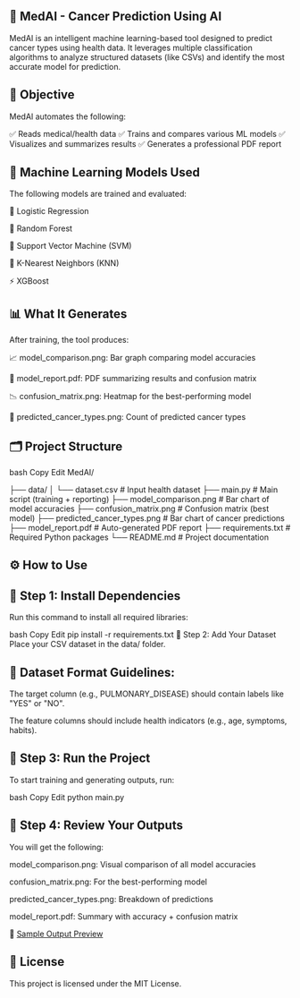 
## 🧠 MedAI - Cancer Prediction Using AI
MedAI is an intelligent machine learning-based tool designed to predict cancer types using health data. It leverages multiple classification algorithms to analyze structured datasets (like CSVs) and identify the most accurate model for prediction.

## 🎯 Objective
MedAI automates the following:

✅ Reads medical/health data
✅ Trains and compares various ML models
✅ Visualizes and summarizes results
✅ Generates a professional PDF report

## 🤖 Machine Learning Models Used
The following models are trained and evaluated:

🔹 Logistic Regression

🌲 Random Forest

🧭 Support Vector Machine (SVM)

👥 K-Nearest Neighbors (KNN)

⚡ XGBoost

## 📊 What It Generates
After training, the tool produces:

📈 model_comparison.png: Bar graph comparing model accuracies

🧾 model_report.pdf: PDF summarizing results and confusion matrix

📉 confusion_matrix.png: Heatmap for the best-performing model

🧬 predicted_cancer_types.png: Count of predicted cancer types

## 🗂️ Project Structure
bash
Copy
Edit
MedAI/

├── data/
│   └── dataset.csv               # Input health dataset
├── main.py                       # Main script (training + reporting)
├── model_comparison.png          # Bar chart of model accuracies
├── confusion_matrix.png          # Confusion matrix (best model)
├── predicted_cancer_types.png    # Bar chart of cancer predictions
├── model_report.pdf              # Auto-generated PDF report
├── requirements.txt              # Required Python packages
└── README.md                     # Project documentation
## ⚙️ How to Use
## 📌 Step 1: Install Dependencies
Run this command to install all required libraries:

bash
Copy
Edit
pip install -r requirements.txt
📌 Step 2: Add Your Dataset
Place your CSV dataset in the data/ folder.

## 📝 Dataset Format Guidelines:

The target column (e.g., PULMONARY_DISEASE) should contain labels like "YES" or "NO".

The feature columns should include health indicators (e.g., age, symptoms, habits).

## 📌 Step 3: Run the Project
To start training and generating outputs, run:

bash
Copy
Edit
python main.py
## 📌 Step 4: Review Your Outputs
You will get the following:

model_comparison.png: Visual comparison of all model accuracies

confusion_matrix.png: For the best-performing model

predicted_cancer_types.png: Breakdown of predictions

model_report.pdf: Summary with accuracy + confusion matrix

📎 [Sample Output Preview](https://docs.google.com/document/d/1FTj9zicWCrXGLfr9Ac-Q79WPvpC11W6uh_BPy-LVj7E/edit?usp=sharing)

## 📄 License
This project is licensed under the MIT License.






